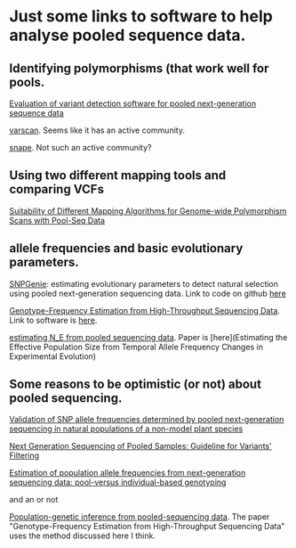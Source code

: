 # Just some links to software to help analyse pooled sequence data.

## Identifying polymorphisms (that work well for pools.
[Evaluation of variant detection software for pooled next-generation sequence data](https://www.ncbi.nlm.nih.gov/pmc/articles/PMC4518579/)

[varscan](https://github.com/dkoboldt/varscan). Seems like it has an active community.

[snape](https://www.ncbi.nlm.nih.gov/pubmed/22992255). Not such an active community?


## Using two different mapping tools and comparing VCFs
[Suitability of Different Mapping Algorithms for Genome-wide Polymorphism Scans with Pool-Seq Data](https://www.ncbi.nlm.nih.gov/pubmed/27613752)

## allele frequencies and basic evolutionary parameters.
[SNPGenie](https://www.ncbi.nlm.nih.gov/pubmed/26227143): estimating evolutionary parameters to detect natural selection using pooled next-generation sequencing data. Link to code on github [here](https://github.com/hugheslab/snpgenie)

[Genotype-Frequency Estimation from High-Throughput Sequencing Data](http://www.genetics.org/content/201/2/473.short). Link to software is [here](https://github.com/Takahiro-Maruki/Package-GFE). 

[estimating N_E from pooled sequencing data](https://github.com/ThomasTaus/Nest). Paper is [here](Estimating the Effective Population Size from Temporal Allele Frequency Changes in Experimental Evolution)

## Some reasons to be optimistic (or not) about pooled sequencing.
[Validation of SNP allele frequencies determined by pooled next-generation sequencing in natural populations of a non-model plant species](https://www.ncbi.nlm.nih.gov/pubmed/24244686)

[](https://www.ncbi.nlm.nih.gov/pubmed/23730833)

[Next Generation Sequencing of Pooled Samples: Guideline for Variants' Filtering](https://www.ncbi.nlm.nih.gov/pubmed/27670852)

[Estimation of population allele frequencies from next-generation sequencing data: pool-versus individual-based genotyping](https://www.ncbi.nlm.nih.gov/pubmed/23730833)

and an or not

[Population-genetic inference from pooled-sequencing data](https://www.ncbi.nlm.nih.gov/pubmed/24787620). The paper "Genotype-Frequency Estimation from High-Throughput Sequencing Data" uses the method discussed here I think.

